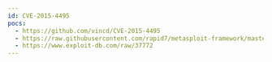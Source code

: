 ```yaml
---
id: CVE-2015-4495
pocs:
  - https://github.com/vincd/CVE-2015-4495
  - https://raw.githubusercontent.com/rapid7/metasploit-framework/master/modules/auxiliary/gather/firefox_pdfjs_file_theft.rb
  - https://www.exploit-db.com/raw/37772
---
```

